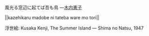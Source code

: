 風光る窓辺に起てば吾も鳥
—[木内憲子](https://ja.wikipedia.org/wiki/木内憲子)

||kazehikaru madobe ni tateba ware mo tori||

浮世絵: Kusaka Kenji, The Summer Island — Shima no Natsu, 1947